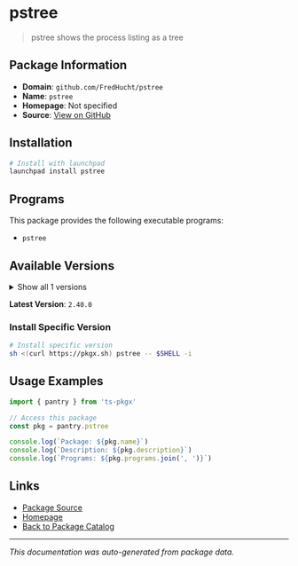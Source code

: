 # pstree

> pstree shows the process listing as a tree

## Package Information

- **Domain**: `github.com/FredHucht/pstree`
- **Name**: `pstree`
- **Homepage**: Not specified
- **Source**: [View on GitHub](https://github.com/pkgxdev/pantry/tree/main/projects/github.com/FredHucht/pstree/package.yml)

## Installation

```bash
# Install with launchpad
launchpad install pstree
```

## Programs

This package provides the following executable programs:

- `pstree`

## Available Versions

<details>
<summary>Show all 1 versions</summary>

- `2.40.0`

</details>

**Latest Version**: `2.40.0`

### Install Specific Version

```bash
# Install specific version
sh <(curl https://pkgx.sh) pstree -- $SHELL -i
```

## Usage Examples

```typescript
import { pantry } from 'ts-pkgx'

// Access this package
const pkg = pantry.pstree

console.log(`Package: ${pkg.name}`)
console.log(`Description: ${pkg.description}`)
console.log(`Programs: ${pkg.programs.join(', ')}`)
```

## Links

- [Package Source](https://github.com/pkgxdev/pantry/tree/main/projects/github.com/FredHucht/pstree/package.yml)
- [Homepage](#)
- [Back to Package Catalog](../../package-catalog.md)

---

*This documentation was auto-generated from package data.*
